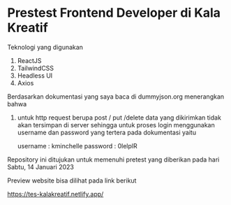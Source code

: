 # Prestest Frontend Developer di Kala Kreatif

Teknologi yang digunakan
1. ReactJS
2. TailwindCSS
3. Headless UI
4. Axios

Berdasarkan dokumentasi yang saya baca di dummyjson.org menerangkan bahwa 
1. untuk http request berupa post / put /delete data yang dikirimkan tidak akan tersimpan di server
   sehingga untuk proses login menggunakan username dan password yang tertera pada dokumentasi yaitu
   
   username : kminchelle
   password : 0lelplR


Repository ini ditujukan untuk memenuhi pretest yang diberikan pada hari Sabtu, 14 Januari 2023

Preview website bisa dilihat pada link berikut

https://tes-kalakreatif.netlify.app/
